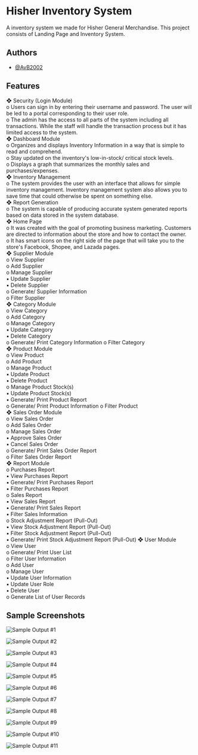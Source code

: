 
# Hisher Inventory System

A inventory system we made for Hisher General Merchandise.
This project consists of Landing Page and Inventory System.

## Authors

- [@AvB2002](https://www.github.com/AvB2002)

## Features

❖ Security (Login Module)<br> 
    o Users can sign in by entering their username and password. The user will be  led to a portal corresponding to their user role. <br> 
    o The admin has the access to all parts of the system including all transactions.  While the staff will handle the transaction process but it has limited access to  the system. <br> 
❖ Dashboard Module <br> 
    o Organizes and displays Inventory Information in a way that is simple to read  and comprehend.  <br> 
    o Stay updated on the inventory's low-in-stock/ critical stock levels. <br> 
    o Displays a graph that summarizes the monthly sales and purchases/expenses. <br> 
❖ Inventory Management<br> 
    o The system provides the user with an interface that allows for simple inventory  management. Inventory management system also allows you to save time that  could otherwise be spent on something else. <br> 
❖ Report Generation <br> 
    o The system is capable of producing accurate system generated reports based  on data stored in the system database. <br> 
❖ Home Page <br> 
    o It was created with the goal of promoting business marketing. Customers are  directed to information about the store and how to contact the owner. <br> 
    o It has smart icons on the right side of the page that will take you to the store's  Facebook, Shopee, and Lazada pages. <br> 
❖ Supplier Module <br> 
    o View Supplier <br> 
    o Add Supplier <br> 
    o Manage Supplier <br> 
        ▪ Update Supplier <br> 
        ▪ Delete Supplier <br> 
    o Generate/ Supplier Information <br> 
    o Filter Supplier <br> 
❖ Category Module <br> 
    o View Category <br> 
    o Add Category<br> 
    o Manage Category  <br> 
        ▪ Update Category <br> 
        ▪ Delete Category <br> 
    o Generate/ Print Category Information o Filter Category <br> 
❖ Product Module <br> 
    o View Product <br> 
    o Add Product <br> 
    o Manage Product <br> 
        ▪ Update Product <br> 
        ▪ Delete Product <br> 
    o Manage Product Stock(s) <br> 
        ▪ Update Product Stock(s) <br> 
        ▪ Generate/ Print Product Report <br> 
    o Generate/ Print Product Information o Filter Product <br> 
❖ Sales Order Module <br> 
    o View Sales Order <br>
    o Add Sales Order <br> 
    o Manage Sales Order  <br> 
        ▪ Approve Sales Order <br> 
        ▪ Cancel Sales Order  <br> 
    o Generate/ Print Sales Order Report <br> 
    o Filter Sales Order Report <br> 
❖ Report Module <br> 
    o Purchases Report <br> 
        ▪ View Purchases Report <br> 
        ▪ Generate/ Print Purchases Report <br> 
        ▪ Filter Purchases Report <br> 
    o Sales Report <br> 
        ▪ View Sales Report <br> 
        ▪ Generate/ Print Sales Report <br> 
        ▪ Filter Sales Information <br> 
    o Stock Adjustment Report (Pull-Out) <br> 
        ▪ View Stock Adjustment Report (Pull-Out)<br> 
        ▪ Filter Stock Adjustment Report (Pull-Out) <br> 
        ▪ Generate/ Print Stock Adjustment Report (Pull-Out) ❖ User Module <br> 
    o View User <br> 
    o Generate/ Print User List <br> 
    o Filter User Information <br> 
    o Add User<br> 
    o Manage User <br> 
        ▪ Update User Information <br> 
        ▪ Update User Role <br> 
        ▪ Delete User <br> 
    o Generate List of User Records <br> 


## Sample Screenshots

![Sample Output #1](https://github.com/AvB2002/hisher-inventory-system/blob/master/screenshots/1.PNG)

![Sample Output #2](https://github.com/AvB2002/hisher-inventory-system/blob/master/screenshots/2.PNG)

![Sample Output #3](https://github.com/AvB2002/hisher-inventory-system/blob/master/screenshots/3.PNG)

![Sample Output #4](https://github.com/AvB2002/hisher-inventory-system/blob/master/screenshots/4.PNG)

![Sample Output #5](https://github.com/AvB2002/hisher-inventory-system/blob/master/screenshots/5.PNG)

![Sample Output #6](https://github.com/AvB2002/hisher-inventory-system/blob/master/screenshots/6.PNG)

![Sample Output #7](https://github.com/AvB2002/hisher-inventory-system/blob/master/screenshots/7.PNG)

![Sample Output #8](https://github.com/AvB2002/hisher-inventory-system/blob/master/screenshots/8.PNG)

![Sample Output #9](https://github.com/AvB2002/hisher-inventory-system/blob/master/screenshots/9.PNG)

![Sample Output #10](https://github.com/AvB2002/hisher-inventory-system/blob/master/screenshots/10.PNG)

![Sample Output #11](https://github.com/AvB2002/hisher-inventory-system/blob/master/screenshots/11.PNG)
